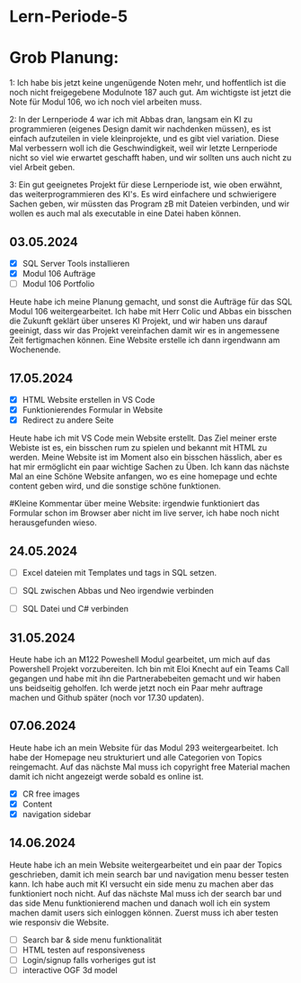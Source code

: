 # Lern-Periode-5

# Grob Planung:

1: Ich habe bis jetzt keine ungenügende Noten mehr, und hoffentlich ist die noch nicht freigegebene Modulnote 187 auch gut. Am wichtigste ist jetzt die Note für Modul 106, wo ich noch viel arbeiten muss.

2: In der Lernperiode 4 war ich mit Abbas dran, langsam ein KI zu programmieren (eigenes Design damit wir nachdenken müssen), es ist einfach aufzuteilen in viele kleinprojekte, und es gibt viel variation. Diese Mal verbessern woll ich die Geschwindigkeit, weil wir letzte Lernperiode nicht so viel wie erwartet geschafft haben, und wir sollten uns auch nicht zu viel Arbeit geben.

3: Ein gut geeignetes Projekt für diese Lernperiode ist, wie oben erwähnt, das weiterprogrammieren des KI's. Es wird einfachere und schwierigere Sachen geben, wir müssten das Program zB mit Dateien verbinden, und wir wollen es auch mal als executable in eine Datei haben können.

## 03.05.2024

- [x] SQL Server Tools installieren
- [x] Modul 106 Aufträge
- [ ] Modul 106 Portfolio

Heute habe ich meine Planung gemacht, und sonst die Aufträge für das SQL Modul 106 weitergearbeitet. Ich habe mit Herr Colic und Abbas ein bisschen die Zukunft geklärt über unseres KI Projekt, und wir haben uns darauf geeinigt, dass wir das Projekt vereinfachen damit wir es in angemessene Zeit fertigmachen können. Eine Website erstelle ich dann irgendwann am Wochenende.

## 17.05.2024

- [x] HTML Website erstellen in VS Code
- [x] Funktionierendes Formular in Website
- [x] Redirect zu andere Seite

Heute habe ich mit VS Code mein Website erstellt. Das Ziel meiner erste Webiste ist es, ein bisschen rum zu spielen und bekannt mit HTML zu werden. Meine Website ist im Moment also ein bisschen hässlich, aber es hat mir ermöglicht ein paar wichtige Sachen zu Üben. Ich kann das nächste Mal an eine Schöne Website anfangen, wo es eine homepage und echte content geben wird, und die sonstige schöne funktionen. 

#Kleine Kommentar über meine Website: irgendwie funktioniert das Formular schon im Browser aber nicht im live server, ich habe noch nicht herausgefunden wieso.

## 24.05.2024

- [ ] Excel dateien mit Templates und tags in SQL setzen.
- [ ] SQL zwischen Abbas und Neo irgendwie verbinden
- [ ] SQL Datei und C# verbinden


## 31.05.2024

Heute habe ich an M122 Poweshell Modul gearbeitet, um mich auf das Powershell Projekt vorzubereiten.
Ich bin mit Eloi Knecht auf ein Teams Call gegangen und habe mit ihn die Partnerabebeiten gemacht und wir haben uns beidseitig geholfen. Ich werde jetzt noch ein Paar mehr auftrage machen und Github später (noch vor 17.30 updaten). 

## 07.06.2024

Heute habe ich an mein Website für das Modul 293 weitergearbeitet. Ich habe der Homepage neu strukturiert und alle Categorien von Topics reingemacht. Auf das nächste Mal muss ich copyright free Material machen damit ich nicht angezeigt werde sobald es online ist.

- [x] CR free images
- [x] Content 
- [x] navigation sidebar

## 14.06.2024

Heute habe ich an mein Website weitergearbeitet und ein paar der Topics geschrieben, damit ich mein search bar und navigation menu besser testen kann. Ich habe auch mit KI versucht ein side menu zu machen aber das funktioniert noch nicht. Auf das nächste Mal muss ich der search bar und das side Menu funktionierend machen und danach woll ich ein system machen damit users sich einloggen können. Zuerst muss ich aber testen wie responsiv die Website.

- [ ] Search bar & side menu funktionalität
- [ ] HTML testen auf responsiveness
- [ ] Login/signup falls vorheriges gut ist
- [ ] interactive OGF 3d model
